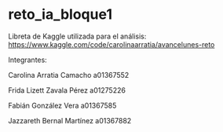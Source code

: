 # reto_ia_bloque1
 
Libreta de Kaggle utilizada para el análisis: https://www.kaggle.com/code/carolinaarratia/avancelunes-reto

Integrantes:

Carolina Arratia Camacho
a01367552

Frida Lizett Zavala Pérez
a01275226

Fabián González Vera
a01367585

Jazzareth Bernal Martínez
a01367882
